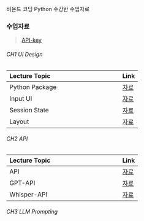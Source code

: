비욘드 코딩 Python 수강반 수업자료

### 수업자료

> [API-key](https://docs.google.com/document/d/1TArgONkQoHQJlrgrAqhl6_mPaZSE-qLIwjaMsFNaUiY/edit?usp=sharing)

###### CH1 UI Design
| Lecture Topic&nbsp; &nbsp; &nbsp; &nbsp; &nbsp; &nbsp; &nbsp; &nbsp; &nbsp; &nbsp; &nbsp; &nbsp; &nbsp; &nbsp; &nbsp;&nbsp; &nbsp; &nbsp; &nbsp; &nbsp; &nbsp;| Link |
|---------------------|-------|
| Python Package | [자료](./Software/CH1-UI-Design/0_python-package/) |
| Input UI | [자료](./Software/CH1-UI-Design/1_streamlit-inputUI/) |
| Session State | [자료](./Software/CH1-UI-Design/2_streamlit-sessionstate/) |
| Layout | [자료](./Software/CH1-UI-Design/3_streamlit-layout/) |

###### CH2 API
| Lecture Topic&nbsp; &nbsp; &nbsp; &nbsp; &nbsp; &nbsp; &nbsp; &nbsp; &nbsp; &nbsp; &nbsp; &nbsp; &nbsp; &nbsp; &nbsp;&nbsp; &nbsp; &nbsp; &nbsp; &nbsp; &nbsp;| Link |
|---------------------|-------|
| API | [자료](./Software/CH2-API/1_api-basic) |
| GPT-API | [자료](./Software/CH2-API/2_gpt-api) |
| Whisper-API | [자료](./Software/CH2-API/3_whisper-api) |

###### CH3 LLM Prompting
<!-- #### UI Design

streamlit을 활용한 UI 설계에 대해서 배웁니다. 

| Lecture Topic &nbsp; &nbsp; &nbsp; &nbsp; &nbsp; &nbsp; &nbsp; &nbsp; &nbsp; &nbsp; &nbsp; &nbsp; &nbsp; &nbsp; &nbsp;&nbsp; &nbsp; &nbsp; &nbsp; &nbsp; &nbsp;| Hours |
|---------------------|-------|
| [input UI](./CH1-UI-Design/streamlit-basic/)| X hrs |
| layout | X hrs |
| session state | X hrs |
| [Quiz](./CH1-UI-Design/quiz/) | X hrs |

#### Data Processing

numpy, pandas를 활용한 데이터 처리를 배웁니다.

| Lecture Topic&nbsp; &nbsp; &nbsp; &nbsp; &nbsp; &nbsp; &nbsp; &nbsp; &nbsp; &nbsp; &nbsp; &nbsp; &nbsp; &nbsp; &nbsp;&nbsp; &nbsp; &nbsp; &nbsp; &nbsp; &nbsp;| Hours |
|---------------------|-------|
| Pandas Dataframe | X hrs |
| Lambda function | X hrs |
| Preprocessing | X hrs |
| Quiz | X hrs |

#### API

API의 개념과 OpenAI API 사용법을 배웁니다.

| Lecture Topic&nbsp; &nbsp; &nbsp; &nbsp; &nbsp; &nbsp; &nbsp; &nbsp; &nbsp; &nbsp; &nbsp; &nbsp; &nbsp; &nbsp; &nbsp;&nbsp; &nbsp; &nbsp; &nbsp; &nbsp; &nbsp; | Hours |
|---------------------|-------|
| [Lorempicsum](./CH3-API/api-basic/) | X hrs |
| GPT | X hrs |
| GPT-vision | X hrs |
| DALLE | X hrs |
| Quiz | X hrs |

#### Prompt Engineering

LLM Prompting 기술들을 배웁니다.

| Lecture Topic&nbsp; &nbsp; &nbsp; &nbsp; &nbsp; &nbsp; &nbsp; &nbsp; &nbsp; &nbsp; &nbsp; &nbsp; &nbsp; &nbsp; &nbsp;&nbsp; &nbsp; &nbsp; &nbsp; &nbsp; &nbsp; | Hours |
|---------------------|-------|
| Prompting with user input | X hrs |
| Zero-shot, One-shot, Few-shot | X hrs |
| Chain-of-Thoughts | X hrs |
| Quiz | X hrs |


#### IoT Making

Raspberry Pi를 활용하여 IoT에 대해 배웁니다.

#### Computer Vision

OpenCV와 Mediapipe를 활용하여 컴퓨터비전에 대해 배웁니다.

| Lecture Topic&nbsp; &nbsp; &nbsp; &nbsp; &nbsp; &nbsp; &nbsp; &nbsp; &nbsp; &nbsp; &nbsp; &nbsp; &nbsp; &nbsp; &nbsp;&nbsp; &nbsp; &nbsp; &nbsp; &nbsp; &nbsp; | Hours |
|---------------------|-------|
| Image/Video Capture | X hrs |
| Image Processing | X hrs |
| Drawing | X hrs |
| Pose Estimation | X hrs |
| Hand Pose Estimation | X hrs |
| Gesture Recognition | X hrs |
| Quiz | X hrs |

#### AI Algorithms

여러 AI 이론들을 배웁니다.

| Lecture Topic&nbsp; &nbsp; &nbsp; &nbsp; &nbsp; &nbsp; &nbsp; &nbsp; &nbsp; &nbsp; &nbsp; &nbsp; &nbsp; &nbsp; &nbsp;&nbsp; &nbsp; &nbsp; &nbsp; &nbsp; &nbsp; | Hours |
|---------------------|-------|
| Classification | X hrs |
| [Embedding / Cosine Similarity](./CH7-AI-Algorithms/embedding-vector/) | 3 hrs |
| Quiz | X hrs | -->
